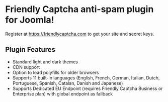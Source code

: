 # Friendly Captcha anti-spam plugin for Joomla!
Register at https://friendlycaptcha.com to get your site and secret keys.

## Plugin Features
- Standard light and dark themes
- CDN support
- Option to load polyfills for older browsers
- Supports 11 built-in languages (English, French, German, Italian, Dutch, Portuguese, Spanish, Catalan, Danish and Japanese)
- Supports Dedicated EU Endpoint (requires Friendly Captcha Business or Enterprise plan) with global endpoint as fallback

